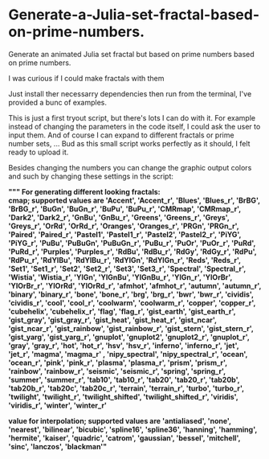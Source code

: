 # Generate-a-Julia-set-fractal-based-on-prime-numbers.
Generate an animated Julia set fractal but based on prime numbers based on prime numbers.

I was curious if I could make fractals with them

Just install ther necessarry dependencies then run from the terminal, I've provided a bunc of examples.

This is just a first tryout script, but there's lots I can do with it.
For example instead of changing the parameters in the code itself, I could ask the user to input them.
And of course I can expand to different fractals or prime number sets, ...
Bud as this small script works perfectly as it should, I felt ready to upload it.

Besides changing the numbers you can change the graphic output colors and such by changing these settings in the script:

**""" For generating different looking fractals:  
cmap; supported values are 'Accent', 'Accent_r', 'Blues', 'Blues_r', 'BrBG', 'BrBG_r', 
'BuGn', 'BuGn_r', 'BuPu', 'BuPu_r', 'CMRmap', 'CMRmap_r', 'Dark2', 'Dark2_r', 'GnBu', 
'GnBu_r', 'Greens', 'Greens_r', 'Greys', 'Greys_r', 'OrRd', 'OrRd_r', 'Oranges', 
'Oranges_r', 'PRGn', 'PRGn_r', 'Paired', 'Paired_r', 'Pastel1', 'Pastel1_r', 
'Pastel2', 'Pastel2_r', 'PiYG', 'PiYG_r', 'PuBu', 'PuBuGn', 'PuBuGn_r', 
'PuBu_r', 'PuOr', 'PuOr_r', 'PuRd', 'PuRd_r', 'Purples', 'Purples_r', 
'RdBu', 'RdBu_r', 'RdGy', 'RdGy_r', 'RdPu', 'RdPu_r', 'RdYlBu', 'RdYlBu_r',
'RdYlGn', 'RdYlGn_r', 'Reds', 'Reds_r', 'Set1', 'Set1_r', 'Set2', 'Set2_r',
'Set3', 'Set3_r', 'Spectral', 'Spectral_r', 'Wistia', 'Wistia_r', 'YlGn',
'YlGnBu', 'YlGnBu_r', 'YlGn_r', 'YlOrBr', 'YlOrBr_r', 'YlOrRd', 'YlOrRd_r', 
'afmhot', 'afmhot_r', 'autumn', 'autumn_r', 'binary', 'binary_r', 'bone', 
'bone_r', 'brg', 'brg_r', 'bwr', 'bwr_r', 'cividis', 'cividis_r', 'cool',
'cool_r', 'coolwarm', 'coolwarm_r', 'copper', 'copper_r', 'cubehelix', 
'cubehelix_r', 'flag', 'flag_r', 'gist_earth', 'gist_earth_r',
'gist_gray', 'gist_gray_r', 'gist_heat', 'gist_heat_r', 'gist_ncar',
'gist_ncar_r', 'gist_rainbow', 'gist_rainbow_r', 'gist_stern', 
'gist_stern_r', 'gist_yarg', 'gist_yarg_r', 'gnuplot', 'gnuplot2',
'gnuplot2_r', 'gnuplot_r', 'gray', 'gray_r', 'hot', 'hot_r', 'hsv',
'hsv_r', 'inferno', 'inferno_r', 'jet', 'jet_r', 'magma', 'magma_r'
, 'nipy_spectral', 'nipy_spectral_r', 'ocean', 'ocean_r', 'pink', 
'pink_r', 'plasma', 'plasma_r', 'prism', 'prism_r', 'rainbow', 
'rainbow_r', 'seismic', 'seismic_r', 'spring', 'spring_r', 
'summer', 'summer_r', 'tab10', 'tab10_r', 'tab20', 'tab20_r', 
'tab20b', 'tab20b_r', 'tab20c', 'tab20c_r', 'terrain', 'terrain_r',
'turbo', 'turbo_r', 'twilight', 'twilight_r', 'twilight_shifted',
'twilight_shifted_r', 'viridis', 'viridis_r', 'winter', 'winter_r'**

**value for interpolation; supported values are 'antialiased', 'none', 'nearest', 
'bilinear', 'bicubic', 'spline16', 'spline36', 'hanning', 'hamming', 'hermite',
'kaiser', 'quadric', 'catrom', 'gaussian', 'bessel', 'mitchell', 'sinc', 'lanczos',
'blackman'"**
